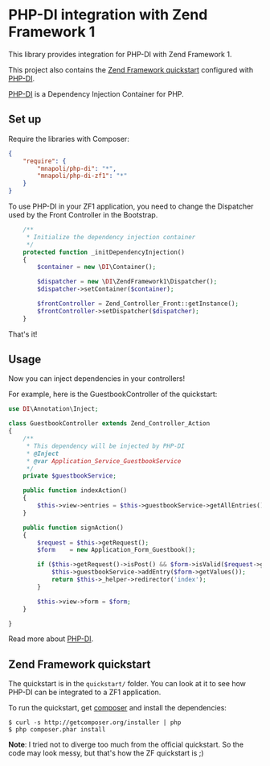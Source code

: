 # PHP-DI integration with Zend Framework 1

This library provides integration for PHP-DI with Zend Framework 1.

This project also contains the [Zend Framework quickstart](http://framework.zend.com/manual/en/learning.quickstart.intro.html)
configured with [PHP-DI](http://github.com/mnapoli/PHP-DI).

[PHP-DI](http://github.com/mnapoli/PHP-DI) is a Dependency Injection Container for PHP.

## Set up

Require the libraries with Composer:

```json
{
    "require": {
        "mnapoli/php-di": "*",
        "mnapoli/php-di-zf1": "*"
    }
}
```

To use PHP-DI in your ZF1 application, you need to change the Dispatcher used by the Front Controller in the Bootstrap.

```php
    /**
     * Initialize the dependency injection container
     */
    protected function _initDependencyInjection()
	{
		$container = new \DI\Container();

        $dispatcher = new \DI\ZendFramework1\Dispatcher();
        $dispatcher->setContainer($container);

        $frontController = Zend_Controller_Front::getInstance();
        $frontController->setDispatcher($dispatcher);
	}
```

That's it!

## Usage

Now you can inject dependencies in your controllers!

For example, here is the GuestbookController of the quickstart:

```php
use DI\Annotation\Inject;

class GuestbookController extends Zend_Controller_Action
{
    /**
     * This dependency will be injected by PHP-DI
     * @Inject
     * @var Application_Service_GuestbookService
     */
    private $guestbookService;

    public function indexAction()
    {
        $this->view->entries = $this->guestbookService->getAllEntries();
    }

    public function signAction()
    {
        $request = $this->getRequest();
        $form    = new Application_Form_Guestbook();

        if ($this->getRequest()->isPost() && $form->isValid($request->getPost())) {
            $this->guestbookService->addEntry($form->getValues());
            return $this->_helper->redirector('index');
        }

        $this->view->form = $form;
    }

}
```

Read more about [PHP-DI](http://github.com/mnapoli/PHP-DI).

## Zend Framework quickstart

The quickstart is in the `quickstart/` folder. You can look at it to see how PHP-DI can be integrated to a ZF1 application.

To run the quickstart, get [composer](http://getcomposer.org/doc/00-intro.md) and install the dependencies:

    $ curl -s http://getcomposer.org/installer | php
    $ php composer.phar install

**Note**: I tried not to diverge too much from the official quickstart. So the code may look messy, but that's
how the ZF quickstart is ;)
